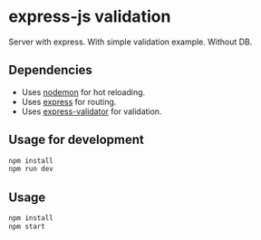 # express-js validation

Server with express. With simple validation example. Without DB.

## Dependencies

- Uses [nodemon](https://github.com/remy/nodemon) for hot reloading.
- Uses [express](https://github.com/expressjs/express) for routing.
- Uses [express-validator](https://github.com/validatorjs/validator.js) for validation.

## Usage for development

```bash
npm install
npm run dev
```

## Usage

```bash
npm install
npm start
```
